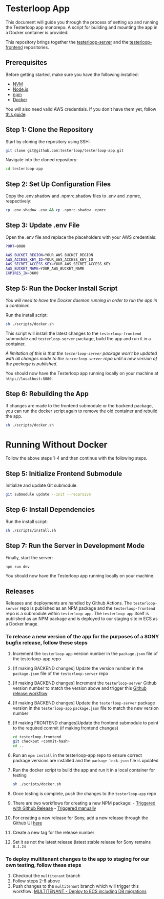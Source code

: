 # Testerloop App 

This document will guide you through the process of setting up and running the Testerloop app monorepo. A script for building and mounting the app in a Docker container is provided. 

This repository brings together the [testerloop-server](https://github.com/testerloop/testerloop-server) and the [testerloop-frontend](https://github.com/testerloop/testerloop-frontend) repositories. 

## Prerequisites

Before getting started, make sure you have the following installed:

- [NVM](https://github.com/nvm-sh/nvm) 
- [Node.js](https://nodejs.org/en/download/)
- [npm](https://www.npmjs.com/get-npm)
- [Docker](https://docs.docker.com/get-docker/)

You will also need valid AWS credentials. If you don't have them yet, follow [this guide](https://docs.aws.amazon.com/IAM/latest/UserGuide/security-creds.html#access-keys-and-secret-access-keys).

## Step 1: Clone the Repository

Start by cloning the repository using SSH:

```bash
git clone git@github.com:testerloop/testerloop-app.git
```

Navigate into the cloned repository:

```bash
cd testerloop-app
```

## Step 2: Set Up Configuration Files

Copy the .env.shadow and .npmrc.shadow files to .env and .npmrc, respectively:

```bash
cp .env.shadow .env && cp .npmrc.shadow .npmrc
```

## Step 3: Update .env File

Open the .env file and replace the placeholders with your AWS credentials:

```bash
PORT=8080

AWS_BUCKET_REGION=YOUR_AWS_BUCKET_REGION
AWS_ACCESS_KEY_ID=YOUR_AWS_ACCESS_KEY_ID
AWS_SECRET_ACCESS_KEY=YOUR_AWS_SECRET_ACCESS_KEY
AWS_BUCKET_NAME=YOUR_AWS_BUCKET_NAME
EXPIRES_IN=3600
```


## Step 5: Run the Docker Install Script

*_You will need to have the Docker daemon running in order to run the app in a container._*

Run the install script:

```bash
sh ./scripts/docker.sh
```

This script will install the latest changes to the `testerloop-frontend` submodule and `testerloop-server` package, build the app and run it in a container.

_A limitation of this is that the `testerloop-server` package won't be updated with all changes made to the `testerloop-server` repo until a new version of the package is published._

You should now have the Testerloop app running locally on your machine at `http://localhost:8080`.

## Step 6: Rebuilding the App

If changes are made to the frontend submodule or the backend package, you can run the docker script again to remove the old container and rebuild the app.

```bash
sh ./scripts/docker.sh
```

# Running Without Docker

Follow the above steps 1-4 and then continue with the following steps.

## Step 5: Initialize Frontend Submodule

Initialize and update Git submodule:

```bash
git submodule update --init --recursive
```

## Step 6: Install Dependencies

Run the install script:

```bash
sh ./scripts/install.sh
```
## Step 7: Run the Server in Development Mode

Finally, start the server:

```bash
npm run dev
```

You should now have the Testerloop app running locally on your machine.


## Releases

Releases and deployments are handled by Github Actions. The `testerloop-server` repo is published as an NPM package and the `testerloop-frontend` repo is a submodule within `testerloop-app`. The `testerloop-app` itself is published as an NPM package and is deployed to our staging site in ECS as a Docker Image.

### To release a new version of the app for the purposes of a SONY bugfix release, follow these steps

1. Increment the `testerloop-app` version number in the `package.json` file of the testerloop-app repo
2. [If making BACKEND changes] Update the version number in the `package.json` file of the `testerloop-server` repo
3. [If making BACKEND changes] Increment the `testerloop-server` Github version number to match the version above and trigger this [Github release workflow](https://github.com/testerloop/testerloop-server/blob/master/.github/workflows/release-package.yml)
4. [If making BACKEND changes] Update the `testerloop-server` package version in the `testerloop-app` `package.json` file to match the new version number
5. [If making FRONTEND changes]Update the frontend submodule to point to the required commit (if making frontend changes)

    ```bash
    cd testerloop-frontend
    git checkout <commit-hash>
    cd ..
    ```

6. Run an `npm install` in the testerloop-app repo to ensure correct package versions are installed and the `package-lock.json` file is updated
7. Run the docker script to build the app and run it in a local container for testing

    ```bash
    sh ./scripts/docker.sh
    ```

8. Once testing is complete, push the changes to the `testerloop-app` repo
9. There are two workflows for creating a new NPM package:
        - [Triggered with Github Release](https://github.com/testerloop/testerloop-app/actions/workflows/release-package.yml)
        - [Triggered manually](https://github.com/testerloop/testerloop-app/actions/workflows/sony-release-package.yml)
10. For creating a new release for Sony, add a new release through the Github UI [here](https://github.com/testerloop/testerloop-app/releases/new)
11. Create a new tag for the release number
12. Set it as not the latest release (latest stable release for Sony remains `0.1.24`

### To deploy multitenant changes to the app to staging for our own testing, follow these steps

1. Checkout the `multitenant` branch
2. Follow steps 2-8 above
3. Push changes to the `multitenant` branch which will trigger this workflow: [MULTITENANT - Deploy to ECS including DB migrations](https://github.com/testerloop/testerloop-app/actions/workflows/deploy.yml)
